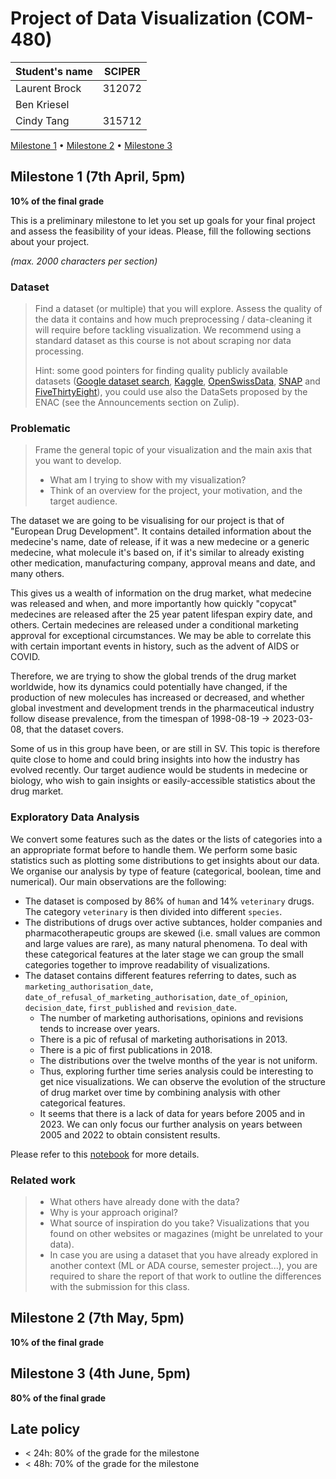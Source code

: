 # Project of Data Visualization (COM-480)

| Student's name | SCIPER |
| -------------- | ------ |
| Laurent Brock | 312072 |
| Ben Kriesel | |
| Cindy Tang | 315712 |

[Milestone 1](#milestone-1) • [Milestone 2](#milestone-2) • [Milestone 3](#milestone-3)

## Milestone 1 (7th April, 5pm)

**10% of the final grade**

This is a preliminary milestone to let you set up goals for your final project and assess the feasibility of your ideas.
Please, fill the following sections about your project.

*(max. 2000 characters per section)*

### Dataset

> Find a dataset (or multiple) that you will explore. Assess the quality of the data it contains and how much preprocessing / data-cleaning it will require before tackling visualization. We recommend using a standard dataset as this course is not about scraping nor data processing.
>
> Hint: some good pointers for finding quality publicly available datasets ([Google dataset search](https://datasetsearch.research.google.com/), [Kaggle](https://www.kaggle.com/datasets), [OpenSwissData](https://opendata.swiss/en/), [SNAP](https://snap.stanford.edu/data/) and [FiveThirtyEight](https://data.fivethirtyeight.com/)), you could use also the DataSets proposed by the ENAC (see the Announcements section on Zulip).

### Problematic

> Frame the general topic of your visualization and the main axis that you want to develop.
> - What am I trying to show with my visualization?
> - Think of an overview for the project, your motivation, and the target audience.

The dataset we are going to be visualising for our project is that of "European Drug Development". It contains detailed information about the medecine's name, date of release, if it was a new medecine or a generic medecine, what molecule it's based on, if it's similar to already existing other medication, manufacturing company, approval means and date, and many others.

This gives us a wealth of information on the drug market, what medecine was released and when, and more importantly how quickly "copycat" medecines are released after the 25 year patent lifespan expiry date, and others.
Certain medecines are released under a conditional marketing approval for exceptional circumstances. We may be able to correlate this with certain important events in history, such as the advent of AIDS or COVID.

Therefore, we are trying to show the global trends of the drug market worldwide, how its dynamics could potentially have changed, if the production of new molecules has increased or decreased, and whether global investment and development trends in the pharmaceutical industry follow disease prevalence, from the timespan of 1998-08-19 -> 2023-03-08, that the dataset covers.

Some of us in this group have been, or are still in SV. This topic is therefore quite close to home and could bring insights into how the industry has evolved recently. Our target audience would be students in medecine or biology, who wish to gain insights or easily-accessible statistics about the drug market.


### Exploratory Data Analysis

We convert some features such as the dates or the lists of categories into a an appropriate format before to handle them. We perform some basic statistics such as plotting some distributions to get insights about our data. We organise our analysis by type of feature (categorical, boolean, time and numerical). Our main observations are the following:
- The dataset is composed by 86% of `human` and 14% `veterinary` drugs. The category `veterinary` is then divided into different `species`.
- The distributions of drugs over active subtances, holder companies and pharmacotherapeutic groups are skewed (i.e. small values are common and large values are rare), as many natural phenomena. To deal with these categorical features at the later stage we can group the small categories together to improve readability of visualizations.
- The dataset contains different features referring to dates, such as `marketing_authorisation_date`, `date_of_refusal_of_marketing_authorisation`, `date_of_opinion`, `decision_date`, `first_published` and `revision_date`. 
  - The number of marketing authorisations, opinions and revisions tends to increase over years.
  - There is a pic of refusal of marketing authorisations in 2013.
  - There is a pic of first publications in 2018.
  - The distributions over the twelve months of the year is not uniform.
  - Thus, exploring further time series analysis could be interesting to get nice visualizations. We can observe the evolution of the structure of drug market over time by combining analysis with other categorical features.
  - It seems that there is a lack of data for years before 2005 and in 2023. We can only focus our further analysis on years between 2005 and 2022 to obtain consistent results.

Please refer to this [notebook](eda.ipynb) for more details.


### Related work


> - What others have already done with the data?
> - Why is your approach original?
> - What source of inspiration do you take? Visualizations that you found on other websites or magazines (might be unrelated to your data).
> - In case you are using a dataset that you have already explored in another context (ML or ADA course, semester project...), you are required to share the report of that work to outline the differences with the submission for this class.

## Milestone 2 (7th May, 5pm)

**10% of the final grade**


## Milestone 3 (4th June, 5pm)

**80% of the final grade**


## Late policy

- < 24h: 80% of the grade for the milestone
- < 48h: 70% of the grade for the milestone

